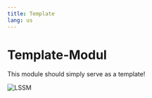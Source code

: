 ```yaml
---
title: Template
lang: us
---
```


# Template-Modul

This module should simply serve as a template!

![LSSM]()
